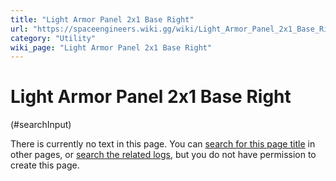 ```yaml
---
title: "Light Armor Panel 2x1 Base Right"
url: "https://spaceengineers.wiki.gg/wiki/Light_Armor_Panel_2x1_Base_Right"
category: "Utility"
wiki_page: "Light Armor Panel 2x1 Base Right"
---
```


# Light Armor Panel 2x1 Base Right

(#searchInput)

There is currently no text in this page. You can [search for this page title](https://spaceengineers.wiki.gg/wiki/Special:Search/Light_Armor_Panel_2x1_Base_Right "Special:Search/Light Armor Panel 2x1 Base Right") in other pages, or [search the related logs](https://spaceengineers.wiki.gg/wiki/Special:Log?page=Light_Armor_Panel_2x1_Base_Right), but you do not have permission to create this page.